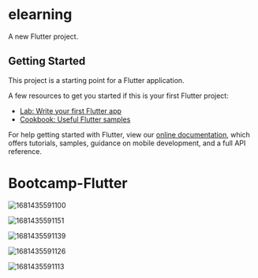 # elearning

A new Flutter project.

## Getting Started

This project is a starting point for a Flutter application.

A few resources to get you started if this is your first Flutter project:

- [Lab: Write your first Flutter app](https://flutter.dev/docs/get-started/codelab)
- [Cookbook: Useful Flutter samples](https://flutter.dev/docs/cookbook)

For help getting started with Flutter, view our
[online documentation](https://flutter.dev/docs), which offers tutorials,
samples, guidance on mobile development, and a full API reference.
# Bootcamp-Flutter

![1681435591100](https://user-images.githubusercontent.com/19968108/231917781-a4a6ed7c-18b9-447e-929f-fa66ee087bd6.jpg)

![1681435591151](https://user-images.githubusercontent.com/19968108/231917809-4a6b05ad-0747-4800-99c7-7672bfe8818d.jpg)

![1681435591139](https://user-images.githubusercontent.com/19968108/231917831-8c0c50dd-2785-4ce0-8ca2-cd09af05e39b.jpg)

![1681435591126](https://user-images.githubusercontent.com/19968108/231917852-bc2fc6b3-ec8c-4e6a-91a0-4c7de209d154.jpg)

![1681435591113](https://user-images.githubusercontent.com/19968108/231917868-b6e24e6e-45e5-4b41-833a-1793fc90dd26.jpg)
